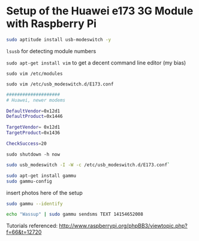 Setup of the Huawei e173 3G Module with Raspberry Pi
====================================================

```bash
sudo aptitude install usb-modeswitch -y
```

`lsusb` for detecting module numbers

`sudo apt-get install vim` to get a decent command line editor (my bias)

`sudo vim /etc/modules`

`sudo vim /etc/usb_modeswitch.d/E173.conf`

```bash
####################
# Huawei, newer modems

DefaultVendor=0x12d1
DefaultProduct=0x1446

TargetVendor= 0x12d1
TargetProduct=0x1436

CheckSuccess=20

```



`sudo shutdown -h now`

```bash
sudo usb_modeswitch -I -W -c /etc/usb_modeswitch.d/E173.conf`

sudo apt-get install gammu
sudo gammu-config
```

insert photos here of the setup

```bash
sudo gammu --identify
```

```bash
echo "Wassup" | sudo gammu sendsms TEXT 14154652008
```

Tutorials referenced:
http://www.raspberrypi.org/phpBB3/viewtopic.php?f=66&t=12720
